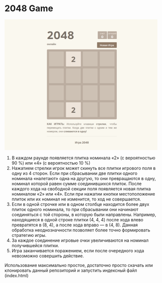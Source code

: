 # 2048 Game

![image](assets/review.png)

1. В каждом раунде появляется плитка номинала «2» (с вероятностью 90 %) или «4» (с вероятностью 10 %)
2. Нажатием стрелки игрок может скинуть все плитки игрового поля в одну из 4 сторон. Если при сбрасывании две плитки
  одного номинала «налетают» одна на другую, то они превращаются в одну, номинал которой равен сумме соединившихся плиток.
  После каждого хода на свободной секции поля появляется новая плитка номиналом «2» или «4». Если при нажатии кнопки
  местоположение плиток или их номинал не изменится, то ход не совершается.
3. Если в одной строчке или в одном столбце находится более двух плиток одного номинала, то при сбрасывании они начинают
   соединяться с той стороны, в которую были направлены. Например, находящиеся в одной строке плитки (4, 4, 4) после хода
   влево превратятся в (8, 4), а после хода вправо — в (4, 8). Данная обработка неоднозначности позволяет более точно
   формировать стратегию игры.
4. За каждое соединение игровые очки увеличиваются на номинал получившейся плитки.
5. Игра заканчивается поражением, если после очередного хода невозможно совершить действие.

Использование максимально простое, достаточно просто скачать или клонировать данный репозиторий и запустить индексный файл (index.html)
